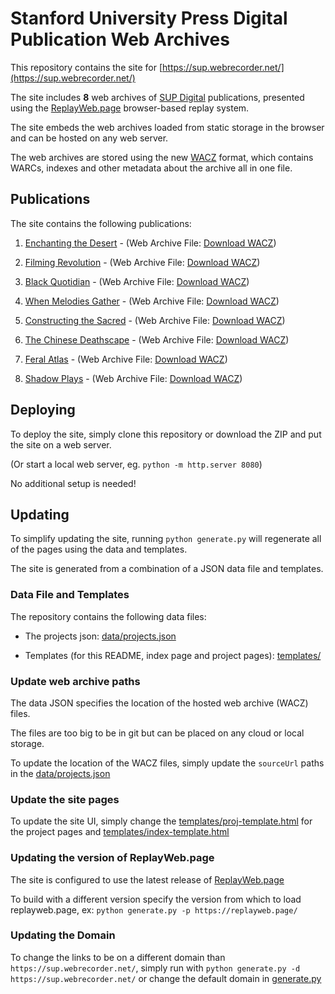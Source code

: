 # Stanford University Press Digital Publication Web Archives

This repository contains the site for [https://sup.webrecorder.net/](https://sup.webrecorder.net/)

The site includes **8** web archives of [SUP Digital](https://www.sup.org/digital/) publications,
presented using the [ReplayWeb.page](https://replayweb.page) browser-based replay system.

The site embeds the web archives loaded from static storage in the browser and can be hosted on any web server.

The web archives are stored using the new [WACZ](https://github.com/webrecorder/wacz-format) format, which contains WARCs, indexes and other
metadata about the archive all in one file.


## Publications

The site contains the following publications:

  1. [Enchanting the Desert](https://sup.webrecorder.net//enchanting-the-desert.html) - (Web Archive File: [Download WACZ](https://dh-preserve.sfo2.cdn.digitaloceanspaces.com/webarchives/sup/etd.wacz))

  2. [Filming Revolution](https://sup.webrecorder.net//filming-revolution.html) - (Web Archive File: [Download WACZ](https://dh-preserve.sfo2.cdn.digitaloceanspaces.com/webarchives/sup/fr.wacz))

  3. [Black Quotidian](https://sup.webrecorder.net//black-quotidian.html) - (Web Archive File: [Download WACZ](https://dh-preserve.sfo2.cdn.digitaloceanspaces.com/webarchives/sup/bq.wacz))

  4. [When Melodies Gather](https://sup.webrecorder.net//when-melodies-gather.html) - (Web Archive File: [Download WACZ](https://dh-preserve.sfo2.cdn.digitaloceanspaces.com/webarchives/sup/wmg.wacz))

  5. [Constructing the Sacred](https://sup.webrecorder.net//constructing-the-sacred.html) - (Web Archive File: [Download WACZ](https://dh-preserve.sfo2.cdn.digitaloceanspaces.com/webarchives/sup/cts2.wacz))

  6. [The Chinese Deathscape](https://sup.webrecorder.net//the-chinese-deathscape.html) - (Web Archive File: [Download WACZ](https://dh-preserve.sfo2.cdn.digitaloceanspaces.com/webarchives/sup/tcd2.wacz))

  7. [Feral Atlas](https://sup.webrecorder.net//feral-atlas.html) - (Web Archive File: [Download WACZ](https://dh-preserve.sfo2.cdn.digitaloceanspaces.com/webarchives/sup/fa.wacz))

  8. [Shadow Plays](https://sup.webrecorder.net//shadow-plays.html) - (Web Archive File: [Download WACZ](https://dh-preserve.sfo2.cdn.digitaloceanspaces.com/webarchives/sup/sp-v1.wacz))



## Deploying

To deploy the site, simply clone this repository or download the ZIP and put the site on a web server.

(Or start a local web server, eg. `python -m http.server 8080`)

No additional setup is needed!


## Updating

To simplify updating the site, running `python generate.py` will regenerate all of the pages using the data and templates.

The site is generated from a combination of a JSON data file and templates.


### Data File and Templates

The repository contains the following data files:
 - The projects json: [data/projects.json](data/projects.json)

 - Templates (for this README, index page and project pages): [templates/](templates/)


### Update web archive paths

The data JSON specifies the location of the hosted web archive (WACZ) files.

The files are too big to be in git but can be placed on any cloud or local storage.

To update the location of the WACZ files, simply update the `sourceUrl` paths in the [data/projects.json](data/projects.json)


### Update the site pages

To update the site UI, simply change the [templates/proj-template.html](templates/proj-template.html) for the project pages and
[templates/index-template.html](templates/index-template.html)


### Updating the version of ReplayWeb.page

The site is configured to use the latest release of [ReplayWeb.page](https://replayweb.page)

To build with a different version specify the version from which to load replayweb.page, ex: `python generate.py -p https://replayweb.page/`


### Updating the Domain

To change the links to be on a different domain than `https://sup.webrecorder.net/`, simply run with `python generate.py -d https://sup.webrecorder.net/` or change the default domain in [generate.py](/generate.py)

